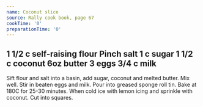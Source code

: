 ```yaml
---
name: Coconut slice
source: Rally cook book, page 67
cookTime: '0'
preparationTime: '0'
---
```

1 1/2 c self-raising flour
Pinch salt
1 c sugar
1 1/2 c coconut
6oz butter
3 eggs
3/4 c milk
---
Sift flour and salt into a basin, add sugar, coconut and melted butter.  Mix well.  Stir in beaten eggs and milk.  Pour into greased sponge roll tin.  Bake at 180C for 25-30 minutes.  When cold ice with lemon icing and sprinkle with coconut.  Cut into squares.

